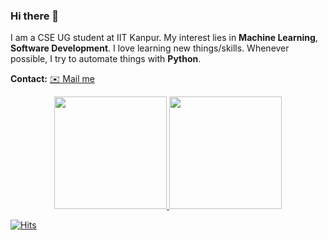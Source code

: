 ### Hi there 👋

I am a CSE UG student at IIT Kanpur. My interest lies in **Machine Learning**, **Software Development**. I love learning new things/skills. Whenever possible, I try to automate things with **Python**. 

**Contact:**
<a href='mailto:skdakshana18@gmail.com'>:envelope: Mail me</a>


<!-- ![Visitor Count](https://profile-counter.glitch.me/iamsnj/count.svg) -->

<!-- 
<a href="https://github.com/iamsnj/iamsnj/">
  <img align="center" height="35%" width="36%"  src="https://github-readme-stats.vercel.app/api/top-langs/?username=iamsnj&show_icons=true&theme=light&line_height=30" />
</a>

<a href="https://github.com/iamsnj/iamsnj/">
<img align="center" src="https://github-readme-stats.vercel.app/api?username=iamsnj&include_all_commits=true&count_private=true&show_icons=true&line_height=20&title_color=7A7ADB&icon_color=2234AE&text_color=D3D3D3&bg_color=0,000000,130F40" alt="iamsnj's Github Stats">
</a> -->

<!-- <a href="https://github.com/iamsnj/iamsnj/">
 <img align="center"  height="75%" width="60%" src="https://github-readme-stats.vercel.app/api?username=iamsnj&count_private=true&show_icons=true&theme=light&line_height=30" alt="Sanjay Kumar's GitHub Stats"/>
  </a> -->



<p align="center">
<a href="https://github.com/iamsnj">

  <img height="180em" src="https://github-readme-stats-eight-theta.vercel.app/api?username=iamsnj&show_icons=true&theme=algolia&include_all_commits=true&count_private=true"/>

  <img height="180em" src="https://github-readme-stats-eight-theta.vercel.app/api/top-langs/?username=iamsnj&layout=compact&langs_count=9&theme=algolia&include_all_commits=true&count_private=true"/>
</a>
</p>

<!-- [![HitCount](http://hits.dwyl.com/iamsnj/iamsnj.svg)](http://hits.dwyl.com/iamsnj/iamsnj) -->

[![Hits](https://hits.seeyoufarm.com/api/count/incr/badge.svg?url=https%3A%2F%2Fgithub.com%2Fiamsnj%2Fhit-counter&count_bg=%2353B10B&title_bg=%236E3737&icon=&icon_color=%231E1D80&title=hits&edge_flat=false)](https://hits.seeyoufarm.com)

